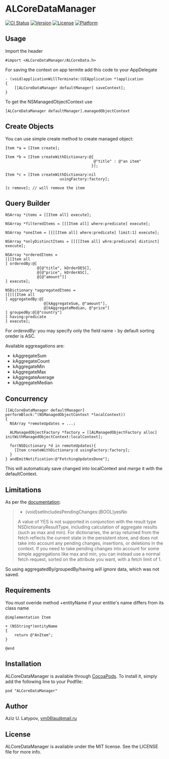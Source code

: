# ALCoreDataManager

[![CI Status](http://img.shields.io/travis/appleios/ALCoreDataManager.svg?style=flat)](https://travis-ci.org/appleios/ALCoreDataManager)
[![Version](https://img.shields.io/cocoapods/v/ALCoreDataManager.svg?style=flat)](http://cocoadocs.org/docsets/ALCoreDataManager)
[![License](https://img.shields.io/cocoapods/l/ALCoreDataManager.svg?style=flat)](http://cocoadocs.org/docsets/ALCoreDataManager)
[![Platform](https://img.shields.io/cocoapods/p/ALCoreDataManager.svg?style=flat)](http://cocoadocs.org/docsets/ALCoreDataManager)

## Usage

Import the header
```objc
#import <ALCoreDataManager/ALCoreData.h>
```

For saving the context on app termite add this code to your AppDelegate
```objc
- (void)applicationWillTerminate:(UIApplication *)application
{
    [[ALCoreDataManager defaultManager] saveContext];
}
```

To get the NSManagedObjectContext use
```objc
[ALCoreDataManager defaultManager].managedObjectContext
```

## Create Objects

You can use simple create method to create managed object:
```objc
Item *a = [Item create];

Item *b = [Item createWithDictionary:@{
                                       @"title" : @"an item"
                                      }];

Item *c = [Item createWithDictionary:nil 
                        usingFactory:factory];

[c remove]; // will remove the item
```

## Query Builder

```objc
NSArray *items = [[Item all] execute];

NSArray *filteredItems = [[[Item all] where:predicate] execute];

NSArray *oneItem = [[[[Item all] where:predicate] limit:1] execute];

NSArray *onlyDistinctItems = [[[[Item all] whre:predicate] distinct] execute];

NSArray *orderedItems = 
[[[Item all
] orderedBy:@[
		 	  @[@"title", kOrderDESC],
			  @[@"price", kOrderASC],
              @[@"amount"]]
] execute];

NSDictionary *aggregatedItems = 
[[[[[Item all
] aggregatedBy:@[
   		         @[kAggregateSum, @"amount"],
				 @[kAggregateMedian, @"price"]
] groupedBy:@[@"country"]
] having:predicate
] execute];
```

For *orderedBy:* you may specify only the field name - by default sorting oreder is ASC.

Available aggreagations are:
* kAggregateSum
* kAggregateCount
* kAggregateMin
* kAggregateMax
* kAggregateAverage
* kAggregateMedian

## Concurrency

```objc
[[ALCoreDataManager defaultManager] performBlock:^(NSManagedObjectContext *localContext))
{
  NSArray *remoteUpdates = ...;

  ALManagedObjectFactory *factory = [[ALManagedObjectFactory alloc] initWithManagedObjectContext:localContext];

  for(NSDictionary *d in remoteUpdates){
    [Item createWithDictionary:d usingFactory:factory];
  }
} andEmitNotification:@"FetchingUpdatesDone"];
```

This will automaticaly save changed into localContext and *merge* it with the defaultContext.

## Limitations

As per the [documentation](https://developer.apple.com/library/ios/documentation/Cocoa/Reference/CoreDataFramework/Classes/NSFetchRequest_Class/index.html#//apple_ref/occ/instp/NSFetchRequest/includesPendingChanges):

> 
> - (void)setIncludesPendingChanges:(BOOL)yesNo
> 
> A value of YES is not supported in conjunction with the result type  NSDictionaryResultType, including calculation of aggregate results (such as max and min). For dictionaries, the array returned from the fetch reflects the current state in the persistent store, and does not take into account any pending changes, insertions, or deletions in the context. If you need to take pending changes into account for some simple aggregations like max and min, you can instead use a normal fetch request, sorted on the attribute you want, with a fetch limit of 1.

So using aggregatedBy/groupedBy/having *will ignore* data, which was not saved.

## Requirements

You *must* overide method +entityName if your entitie's name differs from its class name

```objc
@implementation Item

+ (NSString*)entityName
{
	return @"AnItem";
}

@end
```

## Installation

ALCoreDataManager is available through [CocoaPods](http://cocoapods.org). To install
it, simply add the following line to your Podfile:

    pod "ALCoreDataManager"

## Author

Aziz U. Latypov, vm06lau@mail.ru

## License

ALCoreDataManager is available under the MIT license. See the LICENSE file for more info.

